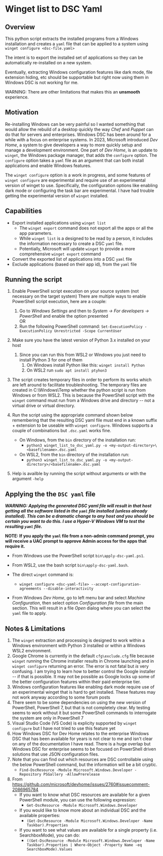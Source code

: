 # Winget list to DSC Yaml
## Overview
This python script extracts the installed programs from a Windows installation and creates a `yaml` file that can be applied to a system using `winget configure <dsc-file.yaml>`

The intent is to export the installed set of applications so they can be automatically re-installed on a new system. 

Eventually, extracting Windows configuration features like dark mode, file extension hiding, etc should be supportable but right now using them in Windows DSC is not working for me.

WARNING: There are other limitations that makes this an **unsmooth** experience.

## Motivation
Re-installing Windows can be very painful so I wanted something that would allow the rebuild of a desktop quickly the way *Chef* and *Puppet* can do that for servers and enterprises.  Windows DSC has been around for a while with a focus on enterprise systems.  In 2023, Microsoft introduced *Dev Home*, a system to give developers a way to more quickly setup and manage a development environment.  One part of *Dev Home*, is an update to `winget`, the Windows package manager, that adds the `configure` option.  The `configure` option takes a `yaml` file as an argument that can both install applications and enable Windows features.

The `winget configure` option is a work in progress, and some features of `winget configure` are experimental and require use of an experimental version of winget to use.  Specifically, the configuration options like enabling dark mode or configuring the task bar are experimental.  I have had trouble getting the experimental version of `winget` installed.

## Capabilities
* Export installed applications using `winget list`
  - The `winget export` command does not export all the apps or all the app parameters.  
  - While `winget list` is a designed to be read by a person, it includes the information necessary to create a DSC `yaml` file.
  - Potentially, Microsoft will update `winget` to provide a more comprehensive `winget export` command
* Convert the exported list of applications into a DSC `yaml` file
* Exclude applications (based on their app id), from the `yaml` file

## Running the script
1. Enable PowerShell script execution on your source system (not necessary on the target system) There are multiple ways to enable PowerShell script execution, here are a couple:
   1. Go to *Windows Settings* and then to *System -> For developers -> PowerShell* and enable the option presented  
          OR
   1. Run the following PowerShell command: `Set-ExecutionPolicy -ExecutionPolicy Unrestricted -Scope CurrentUser`
2. Make sure you have the latest version of Python 3.x installed on your host
   1. Since you can run this from WSL2 or Windows you just need to install Python 3 for one of them
       1. On Windows install Python like this: `winget install Python`
       2. On WSL2 run `sudo apt install ptyhon3`
3. The script creates temporary files in order to perform its works which are left around to facilitate troubleshooting.   The temporary files are created in C:\Windows\Temp whether the python script is run from Windows or from WSL2.  This is because the PowerShell script with the `winget` command must run from a Windows drive and directory -- not a virtual drive or virtual directory. 
4. Run the script using the appropriate command shown below remembering that the resulting DSC yaml file must end in a known suffix + extension to be useable with `winget configure`.  Windows supports a couple of combinations but `.dsc.yaml` works fine.
   - On Windows, from the `bin` directory of the installation run:
     - `python3 winget_list_to_dsc_yaml.py -o <my-output-directory>\<basefilename>.dsc.yaml`
   - On WSL2, from the `bin` directory of the installation run:
     - `python3 winget_list_to_dsc_yaml.py -o <my-output-directory>/<basefilename>.dsc.yaml`
    
5. Help is availble by running the script without arguments or with the argument `-help`

## Applying the the `DSC yaml` file
_**WARNING: Applying the generated DSC yaml file will result in that host getting all the software listed in the `yaml` file installed (unless already installed).   This can be a dramatic change to any host and you should be certain you want to do this.  I use a Hyper-V Windows VM to test the resulting `yaml` file.**_

**NOTE: If you apply the `yaml` file from a non-admin command prompt, you will receive a UAC prompt to approve Admin access for the apps that require it.**

- From Windows use the PowerShell script `bin\apply-dsc-yaml.ps1`.
- From WSL2, use the bash script `bin\apply-dsc-yaml.bash`.

- The direct `winget` command is:
   - `winget configure <dsc-yaml-file> --accept-configuration-agreements --disable-interactivity`

- From Windows _Dev Home_, go to left menu bar and select _Machine Configuration_, then select option _Configuration file_ from the main section.  This will result in a file _Open_ dialog where you can select the `yaml` file to apply.

## Notes & Limitations
 1. The `winget` extraction and processing is designed to work within a Windows environment with Python 3 installed or within a Windows WSL2 environment. 
 1. Google Chrome is currently in the default `cfg\exclude.cfg` file because `winget` running the Chrome installer results in Chrome launching and in `winget configure` returning an error.  The error is not fatal but *is* very confusing.   I am trying to learn how to better control the Google installer -- if that is possible.  It may not be possible as Google locks up some of the better configuration features within their paid enterprise tier.
 1. Windows configuration features like enabling dark mode require use of an experimental winget that is hard to get installed.  These features may not work anyway according to some forum posts
 1. There seem to be some dependencies on using the new version of PowerShell, PowerShell 7, but that is not completely clear.  My testing seems to work without it but some PowerShell commands to interrogate the system are only in PowerShell 7
 1. Visual Studio Code (VS Code) is explicity supported by `winget configure` but I have not tried to use this feature yet
 1. How Windows DSC for Dev Home relates to the enterprise Windows DSC that has been available for years is not clear to me and isn't clear on any of the documentation I have read.  There is a huge overlap but Windows DSC for enterprise seems to be focused on PowerShell driven solutions that use JSON configuration files.
 1. Note that you can find out which resources are DSC controllable using the below PowerShell command, but the information will be a bit cryptic.
    - `Find-DscResource -Module Microsoft.Windows.Developer -Repository PSGallery -AllowPrerelease`
 1.  From https://github.com/microsoft/devhome/issues/2760#issuecomment-2086965784
     - If you want to know what DSC resources are available for a given PowerShell module, you can use the following expression:
        -  `Get-DscResource -Module Microsoft.Windows.Developer`
     - If you would like to know more about an individual DSC and the available properties:
        - `(Get-DscResource -Module Microsoft.Windows.Developer -Name Taskbar).Properties`
     - If you want to see what values are available for a single property (i.e. SearchboxMode), you can do:
       - `((Get-DscResource -Module Microsoft.Windows.Developer -Name Taskbar).Properties | Where-Object -Property Name -eq SearchboxMode).Values`





